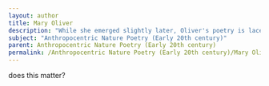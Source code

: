 ```yaml
---
layout: author
title: Mary Oliver
description: "While she emerged slightly later, Oliver's poetry is laced with themes of interconnectedness with nature, often reflecting a deep reverence for the natural world."
subject: "Anthropocentric Nature Poetry (Early 20th century)"
parent: Anthropocentric Nature Poetry (Early 20th century)
permalink: /Anthropocentric Nature Poetry (Early 20th century)/Mary Oliver/
---
```


does this matter?
